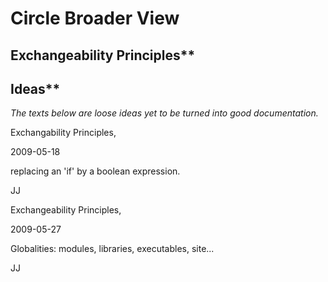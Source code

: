 ﻿Circle Broader View
===================

## Exchangeability Principles**

## Ideas**

*The texts below are loose ideas yet to be turned into good documentation.*

Exchangability Principles,

2009-05-18



replacing an 'if' by a boolean expression.



JJ



Exchangeability Principles,

2009-05-27



Globalities: modules, libraries, executables, site...



JJ
